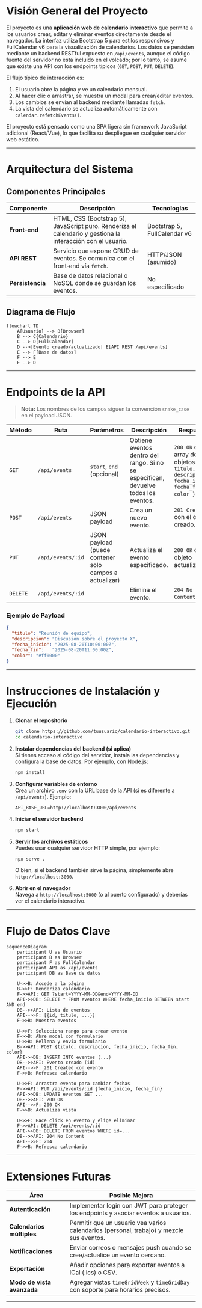 # Visión General del Proyecto

El proyecto es una **aplicación web de calendario interactivo** que permite a los usuarios crear, editar y eliminar eventos directamente desde el navegador. La interfaz utiliza Bootstrap 5 para estilos responsivos y FullCalendar v6 para la visualización de calendarios. Los datos se persisten mediante un backend RESTful expuesto en `/api/events`, aunque el código fuente del servidor no está incluido en el volcado; por lo tanto, se asume que existe una API con los endpoints típicos (`GET`, `POST`, `PUT`, `DELETE`).

El flujo típico de interacción es:

1. El usuario abre la página y ve un calendario mensual.
2. Al hacer clic o arrastrar, se muestra un modal para crear/editar eventos.
3. Los cambios se envían al backend mediante llamadas `fetch`.
4. La vista del calendario se actualiza automáticamente con `calendar.refetchEvents()`.

El proyecto está pensado como una SPA ligera sin framework JavaScript adicional (React/Vue), lo que facilita su despliegue en cualquier servidor web estático.

---

# Arquitectura del Sistema

## Componentes Principales

| Componente | Descripción | Tecnologías |
|------------|-------------|-------------|
| **Front‑end** | HTML, CSS (Bootstrap 5), JavaScript puro. Renderiza el calendario y gestiona la interacción con el usuario. | Bootstrap 5, FullCalendar v6 |
| **API REST** | Servicio que expone CRUD de eventos. Se comunica con el front‑end vía `fetch`. | HTTP/JSON (asumido) |
| **Persistencia** | Base de datos relacional o NoSQL donde se guardan los eventos. | No especificado |

## Diagrama de Flujo

```mermaid
flowchart TD
    A[Usuario] --> B[Browser]
    B --> C{Calendario}
    C --> D[FullCalendar]
    D -->|Evento creado/actualizado| E[API REST /api/events]
    E --> F[Base de datos]
    F --> E
    E --> D
```

---

# Endpoints de la API

> **Nota:** Los nombres de los campos siguen la convención `snake_case` en el payload JSON.

| Método | Ruta | Parámetros | Descripción | Respuesta |
|--------|------|------------|-------------|-----------|
| `GET` | `/api/events` | `start`, `end` (opcional) | Obtiene eventos dentro del rango. Si no se especifican, devuelve todos los eventos. | `200 OK` con array de objetos `{ id, titulo, descripcion, fecha_inicio, fecha_fin, color }`. |
| `POST` | `/api/events` | JSON payload | Crea un nuevo evento. | `201 Created` con el objeto creado. |
| `PUT` | `/api/events/:id` | JSON payload (puede contener solo campos a actualizar) | Actualiza el evento especificado. | `200 OK` con el objeto actualizado. |
| `DELETE` | `/api/events/:id` |  | Elimina el evento. | `204 No Content`. |

### Ejemplo de Payload

```json
{
  "titulo": "Reunión de equipo",
  "descripcion": "Discusión sobre el proyecto X",
  "fecha_inicio": "2025-08-20T10:00:00Z",
  "fecha_fin":   "2025-08-20T11:00:00Z",
  "color": "#ff0000"
}
```

---

# Instrucciones de Instalación y Ejecución

1. **Clonar el repositorio**  
   ```bash
   git clone https://github.com/tuusuario/calendario-interactivo.git
   cd calendario-interactivo
   ```

2. **Instalar dependencias del backend (si aplica)**  
   Si tienes acceso al código del servidor, instala las dependencias y configura la base de datos. Por ejemplo, con Node.js:  
   ```bash
   npm install
   ```

3. **Configurar variables de entorno**  
   Crea un archivo `.env` con la URL base de la API (si es diferente a `/api/events`). Ejemplo:  
   ```
   API_BASE_URL=http://localhost:3000/api/events
   ```

4. **Iniciar el servidor backend**  
   ```bash
   npm start
   ```

5. **Servir los archivos estáticos**  
   Puedes usar cualquier servidor HTTP simple, por ejemplo:  
   ```bash
   npx serve .
   ```
   O bien, si el backend también sirve la página, simplemente abre `http://localhost:3000`.

6. **Abrir en el navegador**  
   Navega a `http://localhost:5000` (o al puerto configurado) y deberías ver el calendario interactivo.

---

# Flujo de Datos Clave

```mermaid
sequenceDiagram
    participant U as Usuario
    participant B as Browser
    participant F as FullCalendar
    participant API as /api/events
    participant DB as Base de datos

    U->>B: Accede a la página
    B->>F: Renderiza calendario
    F->>API: GET ?start=YYYY-MM-DD&end=YYYY-MM-DD
    API->>DB: SELECT * FROM eventos WHERE fecha_inicio BETWEEN start AND end
    DB-->>API: Lista de eventos
    API-->>F: [{id, titulo, ...}]
    F->>B: Muestra eventos

    U->>F: Selecciona rango para crear evento
    F->>B: Abre modal con formulario
    U->>B: Rellena y envía formulario
    B->>API: POST {titulo, descripcion, fecha_inicio, fecha_fin, color}
    API->>DB: INSERT INTO eventos (...)
    DB-->>API: Evento creado (id)
    API-->>F: 201 Created con evento
    F->>B: Refresca calendario

    U->>F: Arrastra evento para cambiar fechas
    F->>API: PUT /api/events/:id {fecha_inicio, fecha_fin}
    API->>DB: UPDATE eventos SET ...
    DB-->>API: 200 OK
    API-->>F: 200 OK
    F->>B: Actualiza vista

    U->>F: Hace click en evento y elige eliminar
    F->>API: DELETE /api/events/:id
    API->>DB: DELETE FROM eventos WHERE id=...
    DB-->>API: 204 No Content
    API-->>F: 204
    F->>B: Refresca calendario
```

---

# Extensiones Futuras

| Área | Posible Mejora |
|------|----------------|
| **Autenticación** | Implementar login con JWT para proteger los endpoints y asociar eventos a usuarios. |
| **Calendarios múltiples** | Permitir que un usuario vea varios calendarios (personal, trabajo) y mezcle sus eventos. |
| **Notificaciones** | Enviar correos o mensajes push cuando se cree/actualice un evento cercano. |
| **Exportación** | Añadir opciones para exportar eventos a iCal (.ics) o CSV. |
| **Modo de vista avanzada** | Agregar vistas `timeGridWeek` y `timeGridDay` con soporte para horarios precisos. |

---